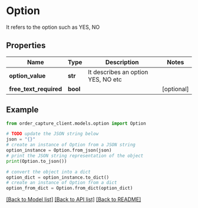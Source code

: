 # Option

It refers to the option such as YES, NO

## Properties

Name | Type | Description | Notes
------------ | ------------- | ------------- | -------------
**option_value** | **str** | It describes an option YES, NO etc | 
**free_text_required** | **bool** |  | [optional] 

## Example

```python
from order_capture_client.models.option import Option

# TODO update the JSON string below
json = "{}"
# create an instance of Option from a JSON string
option_instance = Option.from_json(json)
# print the JSON string representation of the object
print(Option.to_json())

# convert the object into a dict
option_dict = option_instance.to_dict()
# create an instance of Option from a dict
option_from_dict = Option.from_dict(option_dict)
```
[[Back to Model list]](../README.md#documentation-for-models) [[Back to API list]](../README.md#documentation-for-api-endpoints) [[Back to README]](../README.md)


